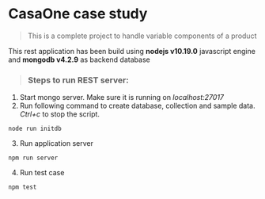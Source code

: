 # CasaOne case study
> This is a complete project to handle variable components of a product

This rest application has been build using **nodejs v10.19.0** javascript engine and **mongodb v4.2.9** as backend database

>### Steps to run REST server:
1. Start mongo server. Make sure it is running on _localhost:27017_
2. Run following command to create database, collection and sample data. _Ctrl+c_ to stop the script.
```
node run initdb
```
3. Run application server
```
npm run server
```
4. Run test case
```
npm test
```